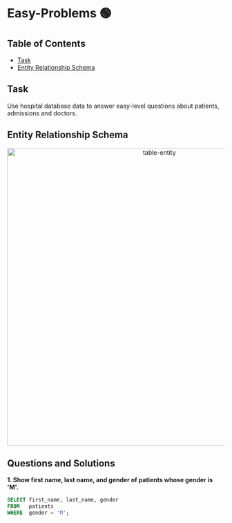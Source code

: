 # Easy-Problems 🟢

## Table of Contents
+ [Task](https://github.com/jrgem/SQL-Practice/tree/main/Easy-Problems#table-of-contents/)
+ [Entity Relationship Schema](https://github.com/jrgem/SQL-Practice/tree/main/Easy-Problems#table-of-contents/)

## Task
Use hospital database data to answer easy-level questions about patients, admissions and doctors.

## Entity Relationship Schema
<p align="center">
<img width="689" alt="table-entity" src="https://github.com/jrgem/SQL-Practice/assets/145512344/4ff39843-b2f1-479d-8169-fe0e65334831">
</p>

## Questions and Solutions

**1. Show first name, last name, and gender of patients whose gender is 'M'.**
```SQL
SELECT first_name, last_name, gender
FROM   patients
WHERE  gender = 'M';
```
